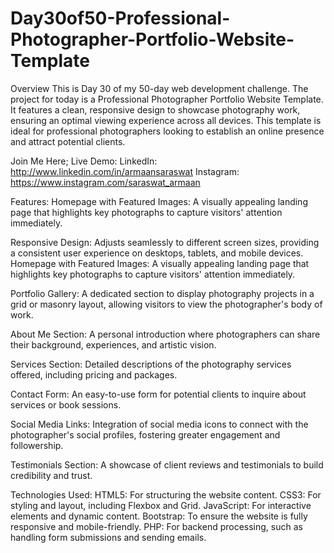 # Day30of50-Professional-Photographer-Portfolio-Website-Template

Overview
This is Day 30 of my 50-day web development challenge. The project for today is a Professional Photographer Portfolio Website Template. It features a clean, responsive design to showcase photography work, ensuring an optimal viewing experience across all devices. This template is ideal for professional photographers looking to establish an online presence and attract potential clients.

Join Me Here;
Live Demo: 
LinkedIn: http://www.linkedin.com/in/armaansaraswat
Instagram: https://www.instagram.com/saraswat_armaan

Features:
Homepage with Featured Images: A visually appealing landing page that highlights key photographs to capture visitors' attention immediately.

Responsive Design: Adjusts seamlessly to different screen sizes, providing a consistent user experience on desktops, tablets, and mobile devices.
Homepage with Featured Images: A visually appealing landing page that highlights key photographs to capture visitors' attention immediately.

Portfolio Gallery: A dedicated section to display photography projects in a grid or masonry layout, allowing visitors to view the photographer's body of work.

About Me Section: A personal introduction where photographers can share their background, experiences, and artistic vision.

Services Section: Detailed descriptions of the photography services offered, including pricing and packages.

Contact Form: An easy-to-use form for potential clients to inquire about services or book sessions.

Social Media Links: Integration of social media icons to connect with the photographer's social profiles, fostering greater engagement and followership.

Testimonials Section: A showcase of client reviews and testimonials to build credibility and trust.

Technologies Used:
HTML5: For structuring the website content.
CSS3: For styling and layout, including Flexbox and Grid.
JavaScript: For interactive elements and dynamic content.
Bootstrap: To ensure the website is fully responsive and mobile-friendly.
PHP: For backend processing, such as handling form submissions and sending emails.